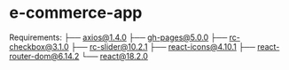 # e-commerce-app

Requirements:
├── axios@1.4.0
├── gh-pages@5.0.0
├── rc-checkbox@3.1.0
├── rc-slider@10.2.1
├── react-icons@4.10.1
├── react-router-dom@6.14.2
└── react@18.2.0

